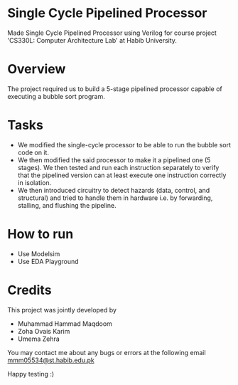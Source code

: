 # Single Cycle Pipelined Processor
Made Single Cycle Pipelined Processor using Verilog for course project 'CS330L: Computer Architecture Lab' at Habib University.

# Overview
The project required us to build a 5-stage pipelined processor capable of executing a bubble sort program.

# Tasks
- We modified the single-cycle processor to be able to run the bubble sort code on it.
- We then modified the said processor to make it a pipelined one (5 stages). We then tested and run each instruction separately to verify that the pipelined version can at least execute one instruction correctly in isolation.
- We then introduced circuitry to detect hazards (data, control, and structural) and tried to handle them in hardware i.e. by forwarding, stalling, and flushing the pipeline.

# How to run
- Use Modelsim
- Use EDA Playground

# Credits
This project was jointly developed by 
- Muhammad Hammad Maqdoom
- Zoha Ovais Karim
- Umema Zehra

You may contact me about any bugs or errors at the following email mmm05534@st.habib.edu.pk

Happy testing :)
